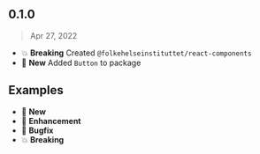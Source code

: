 
## 0.1.0

> Apr 27, 2022

* :boom: **Breaking** Created `@folkehelseinstituttet/react-components`
* :nut_and_bolt: **New** Added `Button` to package

## Examples

* :nut_and_bolt: **New**
* :tada: **Enhancement**
* :bug: **Bugfix**
* :boom: **Breaking**